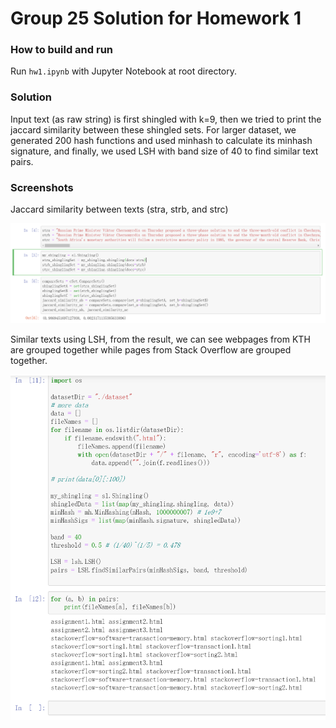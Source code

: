 # Group 25 Solution for Homework 1

### How to build and run

Run `hw1.ipynb` with Jupyter Notebook at root directory.

### Solution

Input text (as raw string) is first shingled with k=9, then we tried to print the jaccard similarity between these shingled sets. For larger dataset, we generated 200 hash functions and used minhash to calculate its minhash signature, and finally, we used LSH with band size of 40 to find similar text pairs.

### Screenshots

Jaccard similarity between texts (stra, strb, and strc)

![](./jaccard-similarity.png)

Similar texts using LSH, from the result, we can see webpages from KTH are grouped together while pages from Stack Overflow are grouped together.

![](./similar-texts-using-LSH.png)

